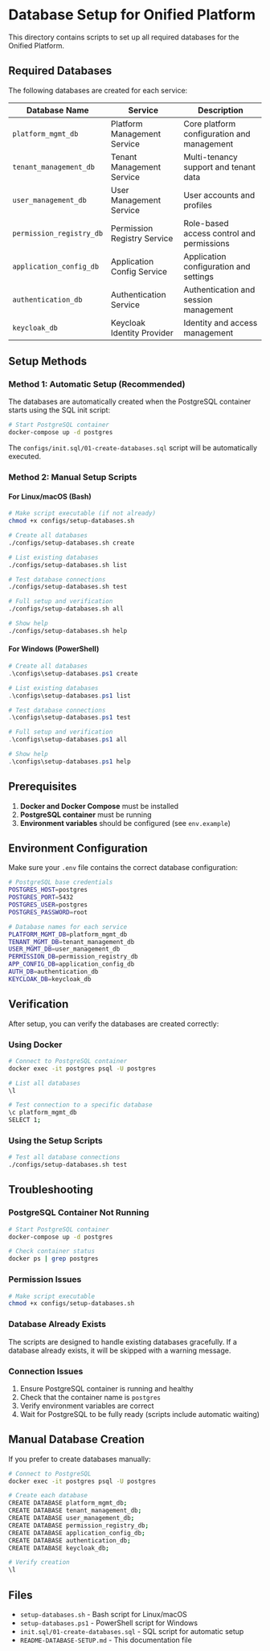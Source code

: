 # Database Setup for Onified Platform

This directory contains scripts to set up all required databases for the Onified Platform.

## Required Databases

The following databases are created for each service:

| Database Name | Service | Description |
|---------------|---------|-------------|
| `platform_mgmt_db` | Platform Management Service | Core platform configuration and management |
| `tenant_management_db` | Tenant Management Service | Multi-tenancy support and tenant data |
| `user_management_db` | User Management Service | User accounts and profiles |
| `permission_registry_db` | Permission Registry Service | Role-based access control and permissions |
| `application_config_db` | Application Config Service | Application configuration and settings |
| `authentication_db` | Authentication Service | Authentication and session management |
| `keycloak_db` | Keycloak Identity Provider | Identity and access management |

## Setup Methods

### Method 1: Automatic Setup (Recommended)

The databases are automatically created when the PostgreSQL container starts using the SQL init script:

```bash
# Start PostgreSQL container
docker-compose up -d postgres
```

The `configs/init.sql/01-create-databases.sql` script will be automatically executed.

### Method 2: Manual Setup Scripts

#### For Linux/macOS (Bash)

```bash
# Make script executable (if not already)
chmod +x configs/setup-databases.sh

# Create all databases
./configs/setup-databases.sh create

# List existing databases
./configs/setup-databases.sh list

# Test database connections
./configs/setup-databases.sh test

# Full setup and verification
./configs/setup-databases.sh all

# Show help
./configs/setup-databases.sh help
```

#### For Windows (PowerShell)

```powershell
# Create all databases
.\configs\setup-databases.ps1 create

# List existing databases
.\configs\setup-databases.ps1 list

# Test database connections
.\configs\setup-databases.ps1 test

# Full setup and verification
.\configs\setup-databases.ps1 all

# Show help
.\configs\setup-databases.ps1 help
```

## Prerequisites

1. **Docker and Docker Compose** must be installed
2. **PostgreSQL container** must be running
3. **Environment variables** should be configured (see `env.example`)

## Environment Configuration

Make sure your `.env` file contains the correct database configuration:

```bash
# PostgreSQL base credentials
POSTGRES_HOST=postgres
POSTGRES_PORT=5432
POSTGRES_USER=postgres
POSTGRES_PASSWORD=root

# Database names for each service
PLATFORM_MGMT_DB=platform_mgmt_db
TENANT_MGMT_DB=tenant_management_db
USER_MGMT_DB=user_management_db
PERMISSION_DB=permission_registry_db
APP_CONFIG_DB=application_config_db
AUTH_DB=authentication_db
KEYCLOAK_DB=keycloak_db
```

## Verification

After setup, you can verify the databases are created correctly:

### Using Docker

```bash
# Connect to PostgreSQL container
docker exec -it postgres psql -U postgres

# List all databases
\l

# Test connection to a specific database
\c platform_mgmt_db
SELECT 1;
```

### Using the Setup Scripts

```bash
# Test all database connections
./configs/setup-databases.sh test
```

## Troubleshooting

### PostgreSQL Container Not Running

```bash
# Start PostgreSQL container
docker-compose up -d postgres

# Check container status
docker ps | grep postgres
```

### Permission Issues

```bash
# Make script executable
chmod +x configs/setup-databases.sh
```

### Database Already Exists

The scripts are designed to handle existing databases gracefully. If a database already exists, it will be skipped with a warning message.

### Connection Issues

1. Ensure PostgreSQL container is running and healthy
2. Check that the container name is `postgres`
3. Verify environment variables are correct
4. Wait for PostgreSQL to be fully ready (scripts include automatic waiting)

## Manual Database Creation

If you prefer to create databases manually:

```bash
# Connect to PostgreSQL
docker exec -it postgres psql -U postgres

# Create each database
CREATE DATABASE platform_mgmt_db;
CREATE DATABASE tenant_management_db;
CREATE DATABASE user_management_db;
CREATE DATABASE permission_registry_db;
CREATE DATABASE application_config_db;
CREATE DATABASE authentication_db;
CREATE DATABASE keycloak_db;

# Verify creation
\l
```

## Files

- `setup-databases.sh` - Bash script for Linux/macOS
- `setup-databases.ps1` - PowerShell script for Windows
- `init.sql/01-create-databases.sql` - SQL script for automatic setup
- `README-DATABASE-SETUP.md` - This documentation file 